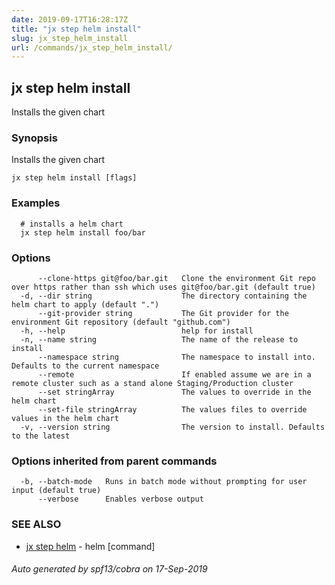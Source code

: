 ```yaml
---
date: 2019-09-17T16:28:17Z
title: "jx step helm install"
slug: jx_step_helm_install
url: /commands/jx_step_helm_install/
---
```

## jx step helm install

Installs the given chart

### Synopsis

Installs the given chart

```
jx step helm install [flags]
```

### Examples

```
  # installs a helm chart
  jx step helm install foo/bar
```

### Options

```
      --clone-https git@foo/bar.git   Clone the environment Git repo over https rather than ssh which uses git@foo/bar.git (default true)
  -d, --dir string                    The directory containing the helm chart to apply (default ".")
      --git-provider string           The Git provider for the environment Git repository (default "github.com")
  -h, --help                          help for install
  -n, --name string                   The name of the release to install
      --namespace string              The namespace to install into. Defaults to the current namespace
      --remote                        If enabled assume we are in a remote cluster such as a stand alone Staging/Production cluster
      --set stringArray               The values to override in the helm chart
      --set-file stringArray          The values files to override values in the helm chart
  -v, --version string                The version to install. Defaults to the latest
```

### Options inherited from parent commands

```
  -b, --batch-mode   Runs in batch mode without prompting for user input (default true)
      --verbose      Enables verbose output
```

### SEE ALSO

* [jx step helm](/commands/jx_step_helm/)	 - helm [command]

###### Auto generated by spf13/cobra on 17-Sep-2019
